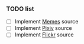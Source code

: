 ### TODO list
- [ ] Implement [Memes](https://memes.com/u/itsevilkermit) source
- [ ] Implement [Pixiv](https://www.pixiv.net/en/) source
- [ ] Implement [Flickr](https://www.flickr.com/) source